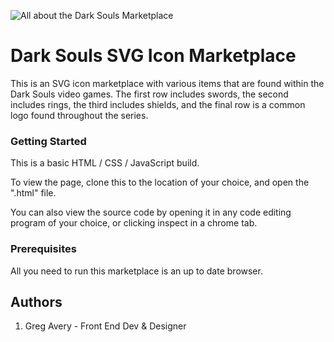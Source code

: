 ![All about the Dark Souls Marketplace](dark_souls_banner.jpg "Dark Souls")

# Dark Souls SVG Icon Marketplace

This is an SVG icon marketplace with various items that are found within the Dark Souls video games. The first row includes swords, the second includes rings, the third includes shields, and the final row is a common logo  found throughout the series.

### Getting Started
This is a basic HTML / CSS / JavaScript build.

To view the page, clone this to the location of your choice, and open the ".html" file.

You can also view the source code by opening it in any code editing program of  your choice, or clicking inspect in a chrome tab.

### Prerequisites
All you need to run this marketplace is an up to date browser.

## Authors
1. Greg Avery - Front End Dev & Designer
